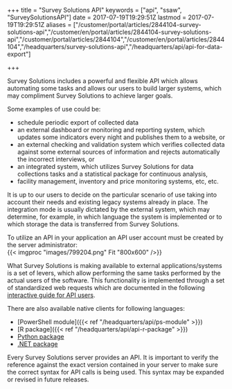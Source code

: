 ﻿+++
title = "Survey Solutions API"
keywords = ["api", "ssaw", "SurveySolutionsAPI"]
date = 2017-07-19T19:29:51Z
lastmod = 2017-07-19T19:29:51Z
aliases = ["/customer/portal/articles/2844104-survey-solutions-api","/customer/en/portal/articles/2844104-survey-solutions-api","/customer/portal/articles/2844104","/customer/en/portal/articles/2844104","/headquarters/survey-solutions-api","/headquarters/api/api-for-data-export"]

+++

Survey Solutions includes a powerful and flexible API which allows
automating some tasks and allows our users to build larger systems,
which may compliment Survey Solutions to achieve larger goals.   
  
Some examples of use could be:

-   schedule periodic export of collected data
-   an external dashboard or monitoring and reporting system, which
    updates some indicators every night and publishes them to a website,
    or
-   an external checking and validation system which verifies collected
    data against some external sources of information and rejects
    automatically the incorrect interviews, or
-   an integrated system, which utilizes Survey Solutions for data
    collections tasks and a statistical package for continuous analysis,
-   facility management, inventory and price monitoring systems, etc,
    etc.

  
It is up to our users to decide on the particular scenario of use taking
into account their needs and existing legacy systems already in place.
The integration mode is usually dictated by the external system, which
may determine, for example, in which language the system is implemented
or to which storage the data is transferred from Survey Solutions.  
  
To utilize an API in your application an API user account must be
created by the server administrator:  
{{< imgproc "images/799204.png" Fit "800x600" />}}  

What Survey Solutions is making available to external
applications/systems is a set of levers, which allow performing the same
tasks performed by the actual users of the software. This functionality
is implemented through a set of standardized web requests which are
documented in the following [interactive guide for API
users](https://demo.mysurvey.solutions/apidocs/index#/).  

There are also available native clients for following languages:
- [PowerShell module]({{< ref "/headquarters/api/ps-module" >}})
- [R package]({{< ref "/headquarters/api/api-r-package" >}})
- [Python package](https://github.com/vavalomi/ssaw)
- [.NET package](/headquarters/api/dot-net-package)

Every Survey Solutions server provides an API. It is important to verify
the reference against the exact version contained in your server to make
sure the correct syntax for API calls is being used. This syntax may be
expanded or revised in future releases.
